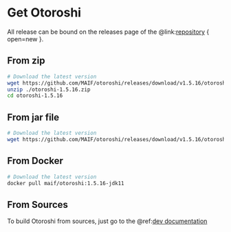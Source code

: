 # Get Otoroshi

All release can be bound on the releases page of the @link:[repository](https://github.com/MAIF/otoroshi/releases) { open=new }.

## From zip

```sh
# Download the latest version
wget https://github.com/MAIF/otoroshi/releases/download/v1.5.16/otoroshi-1.5.16.zip
unzip ./otoroshi-1.5.16.zip
cd otoroshi-1.5.16
```

## From jar file

```sh
# Download the latest version
wget https://github.com/MAIF/otoroshi/releases/download/v1.5.16/otoroshi.jar
```

## From Docker

```sh
# Download the latest version
docker pull maif/otoroshi:1.5.16-jdk11
```

## From Sources

To build Otoroshi from sources, just go to the @ref:[dev documentation](../dev.md)
